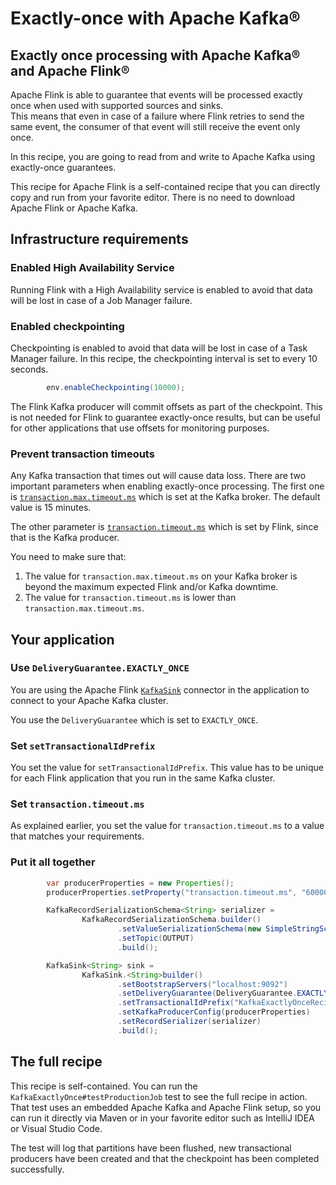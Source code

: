 # Exactly-once with Apache Kafka®

## Exactly once processing with Apache Kafka® and Apache Flink®

Apache Flink is able to guarantee that events will be processed exactly once when used with supported sources and sinks.  
This means that even in case of a failure where Flink retries to send the same event, the consumer of that event will 
still receive the event only once. 

In this recipe, you are going to read from and write to Apache Kafka using exactly-once guarantees. 

This recipe for Apache Flink is a self-contained recipe that you can directly copy and run from your favorite editor.
There is no need to download Apache Flink or Apache Kafka.

## Infrastructure requirements

### Enabled High Availability Service

Running Flink with a High Availability service is enabled to avoid that data will be lost in case of a Job Manager 
failure.

### Enabled checkpointing

Checkpointing is enabled to avoid that data will be lost in case of a Task Manager failure.
In this recipe, the checkpointing interval is set to every 10 seconds.

```java KafkaExactlyOnce.java focus=42
        env.enableCheckpointing(10000);
```

The Flink Kafka producer will commit offsets as part of the checkpoint. This is not needed for Flink to guarantee 
exactly-once results, but can be useful for other applications that use offsets for monitoring purposes.  

### Prevent transaction timeouts

Any Kafka transaction that times out will cause data loss. There are two important parameters when enabling 
exactly-once processing. The first one is [`transaction.max.timeout.ms`](https://docs.confluent.io/platform/current/installation/configuration/broker-configs.html#brokerconfigs_transaction.max.timeout.ms) 
which is set at the Kafka broker. The default value is 15 minutes. 

The other parameter is [`transaction.timeout.ms`](https://docs.confluent.io/platform/current/installation/configuration/producer-configs.html#producerconfigs_transaction.timeout.ms)
which is set by Flink, since that is the Kafka producer. 

You need to make sure that:

1. The value for `transaction.max.timeout.ms` on your Kafka broker is beyond the maximum expected 
Flink and/or Kafka downtime. 
2. The value for `transaction.timeout.ms` is lower than `transaction.max.timeout.ms`.

## Your application

### Use `DeliveryGuarantee.EXACTLY_ONCE`

You are using the Apache
Flink [`KafkaSink`](https://nightlies.apache.org/flink/flink-docs-stable/docs/connectors/datastream/kafka/#kafka-sink)
connector in the application to connect to your Apache Kafka cluster. 

You use the `DeliveryGuarantee` which is set to `EXACTLY_ONCE`.

### Set `setTransactionalIdPrefix`

You set the value for `setTransactionalIdPrefix`. This value has to be unique for each Flink application that you run in the same Kafka cluster. 

### Set `transaction.timeout.ms`

As explained earlier, you set the value for `transaction.timeout.ms` to a value that matches your requirements.

### Put it all together

```java
        var producerProperties = new Properties();
        producerProperties.setProperty("transaction.timeout.ms", "60000");

        KafkaRecordSerializationSchema<String> serializer =
                KafkaRecordSerializationSchema.builder()
                        .setValueSerializationSchema(new SimpleStringSchema())
                        .setTopic(OUTPUT)
                        .build();

        KafkaSink<String> sink =
                KafkaSink.<String>builder()
                        .setBootstrapServers("localhost:9092")
                        .setDeliveryGuarantee(DeliveryGuarantee.EXACTLY_ONCE)
                        .setTransactionalIdPrefix("KafkaExactlyOnceRecipe")
                        .setKafkaProducerConfig(producerProperties)
                        .setRecordSerializer(serializer)
                        .build();
```

## The full recipe

This recipe is self-contained. You can run the `KafkaExactlyOnce#testProductionJob` test to see the full recipe
in action. That test uses an embedded Apache Kafka and Apache Flink setup, so you can run it directly via Maven or in
your favorite editor such as IntelliJ IDEA or Visual Studio Code.

The test will log that partitions have been flushed, new transactional producers have been created and that the
checkpoint has been completed successfully. 